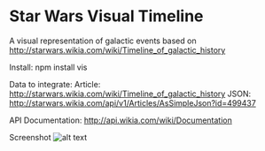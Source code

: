 # Star Wars Visual Timeline

A visual representation of galactic events based on http://starwars.wikia.com/wiki/Timeline_of_galactic_history

Install:
npm install vis

Data to integrate:
Article: http://starwars.wikia.com/wiki/Timeline_of_galactic_history
JSON: http://starwars.wikia.com/api/v1/Articles/AsSimpleJson?id=499437

API Documentation: http://api.wikia.com/wiki/Documentation

Screenshot
![alt text](https://i.imgur.com/NMt0pWE.png)


